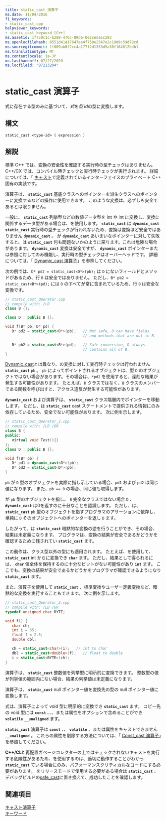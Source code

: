 ```yaml
---
title: static_cast 演算子
ms.date: 11/04/2016
f1_keywords:
- static_cast_cpp
helpviewer_keywords:
- static_cast keyword [C++]
ms.assetid: 1f7c0c1c-b288-476c-89d6-0e2ceda5c293
ms.openlocfilehash: 8551d41417647ee4f759e2547e2c1909c59d78cd
ms.sourcegitcommit: 1f009ab0f2cc4a177f2d1353d5a38f164612bdb1
ms.translationtype: MT
ms.contentlocale: ja-JP
ms.lasthandoff: 07/27/2020
ms.locfileid: "87213204"
---
```

# <a name="static_cast-operator"></a>static_cast 演算子

式に存在する型のみに基づいて、*式*を*型 id*の型に変換します。

## <a name="syntax"></a>構文

```
static_cast <type-id> ( expression )
```

## <a name="remarks"></a>解説

標準 C++ では、変換の安全性を確認する実行時の型チェックはありません。 C++/CX では、コンパイル時チェックと実行時チェックが実行されます。 詳細については、「 [キャスト](casting.md)で定義されているインターフェイスのプライベート C++ 固有の実装です。

演算子は、 **`static_cast`** 基底クラスへのポインターを派生クラスへのポインターに変換するなどの操作に使用できます。 このような変換は、必ずしも安全であるとは限りません。

一般に、 **`static_cast`** 列挙型などの数値データ型を int や int に変換し、変換に関係するデータ型がある場合は、を使用します。 **`static_cast`** は **`dynamic_cast`** **`static_cast`** 実行時の型チェックが行われないため、変換は変換ほど安全ではありません **`dynamic_cast`** 。 が **`dynamic_cast`** あいまいなポインターに対して失敗すると、は **`static_cast`** 何も問題ないかのように戻ります。これは危険な場合があります。 **`dynamic_cast`** 変換は安全ですが、 **`dynamic_cast`** ポインターまたは参照に対してのみ機能し、実行時の型チェックはオーバーヘッドです。 詳細については、「 [Dynamic_cast 演算子](../cpp/dynamic-cast-operator.md)」を参照してください。

次の例では、`D* pd2 = static_cast<D*>(pb);` は `D` にないフィールドとメソッドがあるため、行 `B` は安全ではありません。 ただし、`B* pb2 = static_cast<B*>(pd);` には `D` のすべてが常に含まれているため、行 `B` は安全な変換です。

```cpp
// static_cast_Operator.cpp
// compile with: /LD
class B {};

class D : public B {};

void f(B* pb, D* pd) {
   D* pd2 = static_cast<D*>(pb);   // Not safe, D can have fields
                                   // and methods that are not in B.

   B* pb2 = static_cast<B*>(pd);   // Safe conversion, D always
                                   // contains all of B.
}
```

[Dynamic_cast](../cpp/dynamic-cast-operator.md)とは異なり、の変換に対して実行時チェックは行われません **`static_cast`** `pb` 。 `pb` によってポイントされるオブジェクトは、型 `D` のオブジェクトではない場合があります。その場合は、`*pd2` を使用すると、深刻な結果が発生する可能性があります。 たとえば、`D` クラスではなく、`B` クラスのメンバーである関数を呼び出すと、アクセス違反が発生する可能性があります。

**`dynamic_cast`** および演算子は、 **`static_cast`** クラス階層内でポインターを移動します。 ただし、は **`static_cast`** cast ステートメントで提供される情報にのみ依存しているため、安全でない可能性があります。 次に例を示します。

```cpp
// static_cast_Operator_2.cpp
// compile with: /LD /GR
class B {
public:
   virtual void Test(){}
};
class D : public B {};

void f(B* pb) {
   D* pd1 = dynamic_cast<D*>(pb);
   D* pd2 = static_cast<D*>(pb);
}
```

`pb` が `D` 型のオブジェクトを実際に指し示している場合、`pd1` および `pd2` は同じ値になります。 また、`pb == 0` の場合、同じ値も取得します。

が `pb` 型のオブジェクトを指し、 `B` 完全なクラスではない場合 `D` 、 **`dynamic_cast`** は0を返すのに十分なことを認識します。 ただし、は、 **`static_cast`** `pb` 型のオブジェクトを指すプログラマのアサーションに依存し、単純に `D` そのオブジェクトへのポインターを返し `D` ます。

したがって、は **`static_cast`** 暗黙的な変換の逆を行うことができ、その場合、結果は未定義になります。 プログラマは、変換の結果が安全であるかどうかを確認するために残されてい **`static_cast`** ます。

この動作は、クラス型以外の型にも適用されます。 たとえば、を使用して、 **`static_cast`** int からに変換でき **`char`** ます。 ただし、結果として得られるには、 **`char`** 値全体を保持するのに十分なビットがない可能性があり **`int`** ます。 ここでも、変換の結果が安全であるかどうかをプログラマが確認できるようになり **`static_cast`** ます。

また、演算子を使用して **`static_cast`** 、標準変換やユーザー定義変換など、暗黙的な変換を実行することもできます。 次に例を示します。

```cpp
// static_cast_Operator_3.cpp
// compile with: /LD /GR
typedef unsigned char BYTE;

void f() {
   char ch;
   int i = 65;
   float f = 2.5;
   double dbl;

   ch = static_cast<char>(i);   // int to char
   dbl = static_cast<double>(f);   // float to double
   i = static_cast<BYTE>(ch);
}
```

演算子は、 **`static_cast`** 整数値を列挙型に明示的に変換できます。 整数型の値が列挙値の範囲内にない場合、結果の列挙値は未定義になります。

演算子は、 **`static_cast`** null ポインター値を変換先の型の null ポインター値に変換します。

式は、演算子によって void 型に明示的に変換でき **`static_cast`** ます。 コピー先の void 型には **`const`** 、、、または属性をオプションで含めることができ **`volatile`** **`__unaligned`** ます。

**`static_cast`** 演算子は **`const`** 、、 **`volatile`** 、または属性をキャストできません **`__unaligned`** 。 これらの属性を削除する方法については、「 [Const_cast 演算子](../cpp/const-cast-operator.md)」を参照してください。

**C++/CLI:** 再配置ガベージコレクターの上ではチェックされないキャストを実行する危険性があるため、を使用するのは、適切に動作することがわかっ **`static_cast`** ている場合にのみ、パフォーマンスクリティカルなコードにする必要があります。 をリリースモードで使用する必要がある場合は **`static_cast`** 、デバッグビルドの[safe_cast](../extensions/safe-cast-cpp-component-extensions.md)に置き換えて、成功したことを確認します。

## <a name="see-also"></a>関連項目

[キャスト演算子](../cpp/casting-operators.md)<br/>
[キーワード](../cpp/keywords-cpp.md)
